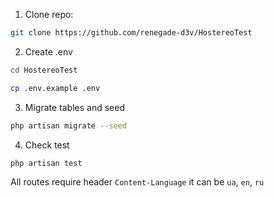 1. Clone repo:
```bash
git clone https://github.com/renegade-d3v/HostereoTest
```
2. Create .env
```bash
cd HostereoTest
```
```bash
cp .env.example .env
```
3. Migrate tables and seed
```bash
php artisan migrate --seed
```
4. Check test
```bash
php artisan test
```

All routes require header `Content-Language` it can be `ua`, `en`, `ru`
